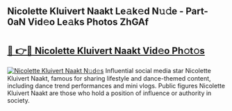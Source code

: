 ## Nicolette Kluivert Naakt Le𝚊k𝚎d N𝚞𝚍e - Part-0aN Vid𝚎o Le𝚊ks Photos ZhGAf

# <h2><a href="http://fb37de.evod.top/?m=Nicolette+Kluivert+Naakt">🔗 👉🔴 Nicolette Kluivert Naakt Vid𝚎o Ph𝚘t𝚘s</a></h2>

[![Nicolette Kluivert Naakt N𝚞d𝚎s](https://i.imgur.com/8V9OHl7.gif)](http://fb37de.evod.top/?m=Nicolette+Kluivert+Naakt)
Influential social media star Nicolette Kluivert Naakt, famous for sharing lifestyle and dance-themed content, including dance trend performances and mini vlogs. Public figures Nicolette Kluivert Naakt are those who hold a position of influence or authority in society. 
